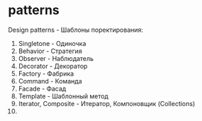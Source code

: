 # patterns
 
 Design patterns - Шаблоны поректирования:

1. Singletone - Одиночка
2. Behavior - Стратегия
3. Observer - Наблюдатель
4. Decorator - Декоратор
5. Factory - Фабрика
6. Command - Команда
7. Facade - Фасад
8. Template - Шаблонный метод
9. Iterator, Composite - Итератор, Компоновщик (Collections)
11. 

